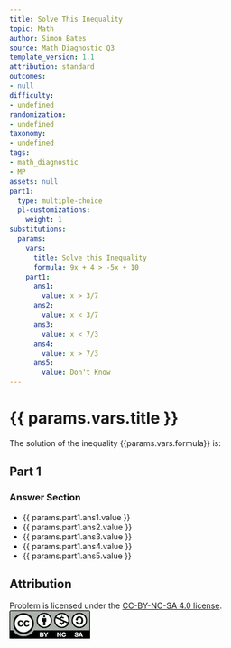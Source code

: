 ```yaml
---
title: Solve This Inequality
topic: Math
author: Simon Bates
source: Math Diagnostic Q3
template_version: 1.1
attribution: standard
outcomes:
- null
difficulty:
- undefined
randomization:
- undefined
taxonomy:
- undefined
tags:
- math_diagnostic
- MP
assets: null
part1:
  type: multiple-choice
  pl-customizations:
    weight: 1
substitutions:
  params:
    vars:
      title: Solve this Inequality
      formula: 9x + 4 > -5x + 10
    part1:
      ans1:
        value: x > 3/7
      ans2:
        value: x < 3/7
      ans3:
        value: x < 7/3
      ans4:
        value: x > 7/3
      ans5:
        value: Don't Know
---
```

# {{ params.vars.title }}
The solution of the inequality {{params.vars.formula}} is:

## Part 1

### Answer Section

- {{ params.part1.ans1.value }}
- {{ params.part1.ans2.value }}
- {{ params.part1.ans3.value }}
- {{ params.part1.ans4.value }}
- {{ params.part1.ans5.value }}

## Attribution

Problem is licensed under the [CC-BY-NC-SA 4.0 license](https://creativecommons.org/licenses/by-nc-sa/4.0/).<br> ![The Creative Commons 4.0 license requiring attribution-BY, non-commercial-NC, and share-alike-SA license.](https://raw.githubusercontent.com/firasm/bits/master/by-nc-sa.png)